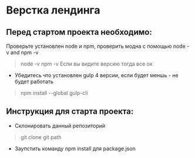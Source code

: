 # Верстка лендинга

## Перед стартом проекта необходимо:

Проверьте установлен node и npm, проверить модна с помощью node -v and npm -v

> node -v
> npm -v
Если вы видите версию тогда все ок


* Убедитесь что установлен gulp 4 версии, если будет меншь - не будет работать 

> npm install --global gulp-cli

## Инструкция для старта проекта: 

* Склонировать данный репозиторий
> git clone git path
* Заупстить команду npm install для package.json